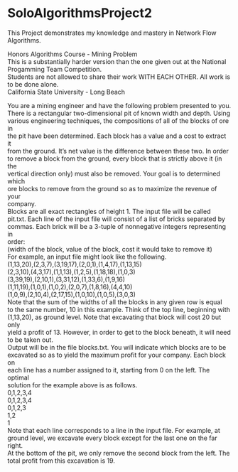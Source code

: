 # SoloAlgorithmsProject2
This Project demonstrates my knowledge and mastery in Network Flow Algorithms.

Honors Algorithms Course - Mining Problem  
This is a substantially harder version than the one given out at the National Progamming Team Competition.  
Students are not allowed to share their work WITH EACH OTHER. All work is to be done alone.  
California State University - Long Beach  

You are a mining engineer and have the following problem presented to you.  
There is a rectangular two-dimensional pit of known width and depth. Using  
various engineering techniques, the compositions of all of the blocks of ore in  
the pit have been determined. Each block has a value and a cost to extract it  
from the ground. It’s net value is the difference between these two. In order  
to remove a block from the ground, every block that is strictly above it (in the  
vertical direction only) must also be removed. Your goal is to determined which  
ore blocks to remove from the ground so as to maximize the revenue of your  
company.  
Blocks are all exact rectangles of height 1. The input file will be called  
pit.txt. Each line of the input file will consist of a list of bricks separated by  
commas. Each brick will be a 3-tuple of nonnegative integers representing in  
order:  
(width of the block, value of the block, cost it would take to remove it)  
For example, an input file might look like the following.  
(1,13,20),(2,3,7),(3,19,17),(2,0,1),(1,4,17),(1,13,15)  
(2,3,10),(4,3,17),(1,1,13),(1,2,5),(1,18,18),(1,0,3)  
(3,39,19),(2,10,1),(3,31,12),(1,33,6),(1,9,16)  
(1,11,19),(1,0,1),(1,0,2),(2,0,7),(1,8,16),(4,4,10)  
(1,0,9),(2,10,4),(2,17,15),(1,0,10),(1,0,5),(3,0,3)  
Note that the sum of the widths of all the blocks in any given row is equal  
to the same number, 10 in this example. Think of the top line, beginning with  
(1,13,20), as ground level. Note that excavating that block will cost 20 but only  
yield a profit of 13. However, in order to get to the block beneath, it will need  
to be taken out.  
Output will be in the file blocks.txt. You will indicate which blocks are to be  
excavated so as to yield the maximum profit for your company. Each block on  
each line has a number assigned to it, starting from 0 on the left. The optimal  
solution for the example above is as follows.  
0,1,2,3,4  
0,1,2,3,4  
0,1,2,3  
1,2  
1  
Note that each line corresponds to a line in the input file. For example, at  
ground level, we excavate every block except for the last one on the far right.  
At the bottom of the pit, we only remove the second block from the left. The  
total profit from this excavation is 19.  
